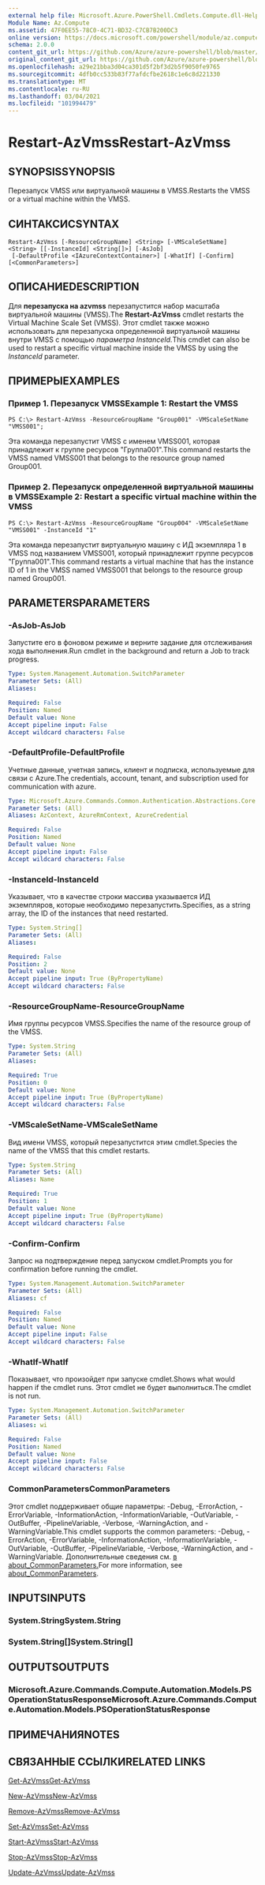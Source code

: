 ```yaml
---
external help file: Microsoft.Azure.PowerShell.Cmdlets.Compute.dll-Help.xml
Module Name: Az.Compute
ms.assetid: 47F0EE55-78C0-4C71-BD32-C7CB7B200DC3
online version: https://docs.microsoft.com/powershell/module/az.compute/restart-azvmss
schema: 2.0.0
content_git_url: https://github.com/Azure/azure-powershell/blob/master/src/Compute/Compute/help/Restart-AzVmss.md
original_content_git_url: https://github.com/Azure/azure-powershell/blob/master/src/Compute/Compute/help/Restart-AzVmss.md
ms.openlocfilehash: a29e21bba3d04ca301d5f2bf3d2b5f9050fe9765
ms.sourcegitcommit: 4dfb0cc533b83f77afdcfbe2618c1e6c8d221330
ms.translationtype: MT
ms.contentlocale: ru-RU
ms.lasthandoff: 03/04/2021
ms.locfileid: "101994479"
---
```

# <span data-ttu-id="f1ea3-101">Restart-AzVmss</span><span class="sxs-lookup"><span data-stu-id="f1ea3-101">Restart-AzVmss</span></span>

## <span data-ttu-id="f1ea3-102">SYNOPSIS</span><span class="sxs-lookup"><span data-stu-id="f1ea3-102">SYNOPSIS</span></span>
<span data-ttu-id="f1ea3-103">Перезапуск VMSS или виртуальной машины в VMSS.</span><span class="sxs-lookup"><span data-stu-id="f1ea3-103">Restarts the VMSS or a virtual machine within the VMSS.</span></span>

## <span data-ttu-id="f1ea3-104">СИНТАКСИС</span><span class="sxs-lookup"><span data-stu-id="f1ea3-104">SYNTAX</span></span>

```
Restart-AzVmss [-ResourceGroupName] <String> [-VMScaleSetName] <String> [[-InstanceId] <String[]>] [-AsJob]
 [-DefaultProfile <IAzureContextContainer>] [-WhatIf] [-Confirm] [<CommonParameters>]
```

## <span data-ttu-id="f1ea3-105">ОПИСАНИЕ</span><span class="sxs-lookup"><span data-stu-id="f1ea3-105">DESCRIPTION</span></span>
<span data-ttu-id="f1ea3-106">Для **перезапуска на azvmss** перезапустится набор масштаба виртуальной машины (VMSS).</span><span class="sxs-lookup"><span data-stu-id="f1ea3-106">The **Restart-AzVmss** cmdlet restarts the Virtual Machine Scale Set (VMSS).</span></span>
<span data-ttu-id="f1ea3-107">Этот cmdlet также можно использовать для перезапуска определенной виртуальной машины внутри VMSS с помощью *параметра InstanceId.*</span><span class="sxs-lookup"><span data-stu-id="f1ea3-107">This cmdlet can also be used to restart a specific virtual machine inside the VMSS by using the *InstanceId* parameter.</span></span>

## <span data-ttu-id="f1ea3-108">ПРИМЕРЫ</span><span class="sxs-lookup"><span data-stu-id="f1ea3-108">EXAMPLES</span></span>

### <span data-ttu-id="f1ea3-109">Пример 1. Перезапуск VMSS</span><span class="sxs-lookup"><span data-stu-id="f1ea3-109">Example 1: Restart the VMSS</span></span>
```
PS C:\> Restart-AzVmss -ResourceGroupName "Group001" -VMScaleSetName "VMSS001";
```

<span data-ttu-id="f1ea3-110">Эта команда перезапустит VMSS с именем VMSS001, которая принадлежит к группе ресурсов "Группа001".</span><span class="sxs-lookup"><span data-stu-id="f1ea3-110">This command restarts the VMSS named VMSS001 that belongs to the resource group named Group001.</span></span>

### <span data-ttu-id="f1ea3-111">Пример 2. Перезапуск определенной виртуальной машины в VMSS</span><span class="sxs-lookup"><span data-stu-id="f1ea3-111">Example 2: Restart a specific virtual machine within the VMSS</span></span>
```
PS C:\> Restart-AzVmss -ResourceGroupName "Group004" -VMScaleSetName "VMSS001" -InstanceId "1"
```

<span data-ttu-id="f1ea3-112">Эта команда перезапустит виртуальную машину с ИД экземпляра 1 в VMSS под названием VMSS001, который принадлежит группе ресурсов "Группа001".</span><span class="sxs-lookup"><span data-stu-id="f1ea3-112">This command restarts a virtual machine that has the instance ID of 1 in the VMSS named VMSS001 that belongs to the resource group named Group001.</span></span>

## <span data-ttu-id="f1ea3-113">PARAMETERS</span><span class="sxs-lookup"><span data-stu-id="f1ea3-113">PARAMETERS</span></span>

### <span data-ttu-id="f1ea3-114">-AsJob</span><span class="sxs-lookup"><span data-stu-id="f1ea3-114">-AsJob</span></span>
<span data-ttu-id="f1ea3-115">Запустите его в фоновом режиме и верните задание для отслеживания хода выполнения.</span><span class="sxs-lookup"><span data-stu-id="f1ea3-115">Run cmdlet in the background and return a Job to track progress.</span></span>

```yaml
Type: System.Management.Automation.SwitchParameter
Parameter Sets: (All)
Aliases:

Required: False
Position: Named
Default value: None
Accept pipeline input: False
Accept wildcard characters: False
```

### <span data-ttu-id="f1ea3-116">-DefaultProfile</span><span class="sxs-lookup"><span data-stu-id="f1ea3-116">-DefaultProfile</span></span>
<span data-ttu-id="f1ea3-117">Учетные данные, учетная запись, клиент и подписка, используемые для связи с Azure.</span><span class="sxs-lookup"><span data-stu-id="f1ea3-117">The credentials, account, tenant, and subscription used for communication with azure.</span></span>

```yaml
Type: Microsoft.Azure.Commands.Common.Authentication.Abstractions.Core.IAzureContextContainer
Parameter Sets: (All)
Aliases: AzContext, AzureRmContext, AzureCredential

Required: False
Position: Named
Default value: None
Accept pipeline input: False
Accept wildcard characters: False
```

### <span data-ttu-id="f1ea3-118">-InstanceId</span><span class="sxs-lookup"><span data-stu-id="f1ea3-118">-InstanceId</span></span>
<span data-ttu-id="f1ea3-119">Указывает, что в качестве строки массива указывается ИД экземпляров, которые необходимо перезапустить.</span><span class="sxs-lookup"><span data-stu-id="f1ea3-119">Specifies, as a string array, the ID of the instances that need restarted.</span></span>

```yaml
Type: System.String[]
Parameter Sets: (All)
Aliases:

Required: False
Position: 2
Default value: None
Accept pipeline input: True (ByPropertyName)
Accept wildcard characters: False
```

### <span data-ttu-id="f1ea3-120">-ResourceGroupName</span><span class="sxs-lookup"><span data-stu-id="f1ea3-120">-ResourceGroupName</span></span>
<span data-ttu-id="f1ea3-121">Имя группы ресурсов VMSS.</span><span class="sxs-lookup"><span data-stu-id="f1ea3-121">Specifies the name of the resource group of the VMSS.</span></span>

```yaml
Type: System.String
Parameter Sets: (All)
Aliases:

Required: True
Position: 0
Default value: None
Accept pipeline input: True (ByPropertyName)
Accept wildcard characters: False
```

### <span data-ttu-id="f1ea3-122">-VMScaleSetName</span><span class="sxs-lookup"><span data-stu-id="f1ea3-122">-VMScaleSetName</span></span>
<span data-ttu-id="f1ea3-123">Вид имени VMSS, который перезапустится этим cmdlet.</span><span class="sxs-lookup"><span data-stu-id="f1ea3-123">Species the name of the VMSS that this cmdlet restarts.</span></span>

```yaml
Type: System.String
Parameter Sets: (All)
Aliases: Name

Required: True
Position: 1
Default value: None
Accept pipeline input: True (ByPropertyName)
Accept wildcard characters: False
```

### <span data-ttu-id="f1ea3-124">-Confirm</span><span class="sxs-lookup"><span data-stu-id="f1ea3-124">-Confirm</span></span>
<span data-ttu-id="f1ea3-125">Запрос на подтверждение перед запуском cmdlet.</span><span class="sxs-lookup"><span data-stu-id="f1ea3-125">Prompts you for confirmation before running the cmdlet.</span></span>

```yaml
Type: System.Management.Automation.SwitchParameter
Parameter Sets: (All)
Aliases: cf

Required: False
Position: Named
Default value: None
Accept pipeline input: False
Accept wildcard characters: False
```

### <span data-ttu-id="f1ea3-126">-WhatIf</span><span class="sxs-lookup"><span data-stu-id="f1ea3-126">-WhatIf</span></span>
<span data-ttu-id="f1ea3-127">Показывает, что произойдет при запуске cmdlet.</span><span class="sxs-lookup"><span data-stu-id="f1ea3-127">Shows what would happen if the cmdlet runs.</span></span> <span data-ttu-id="f1ea3-128">Этот cmdlet не будет выполниться.</span><span class="sxs-lookup"><span data-stu-id="f1ea3-128">The cmdlet is not run.</span></span>

```yaml
Type: System.Management.Automation.SwitchParameter
Parameter Sets: (All)
Aliases: wi

Required: False
Position: Named
Default value: None
Accept pipeline input: False
Accept wildcard characters: False
```

### <span data-ttu-id="f1ea3-129">CommonParameters</span><span class="sxs-lookup"><span data-stu-id="f1ea3-129">CommonParameters</span></span>
<span data-ttu-id="f1ea3-130">Этот cmdlet поддерживает общие параметры: -Debug, -ErrorAction, -ErrorVariable, -InformationAction, -InformationVariable, -OutVariable, -OutBuffer, -PipelineVariable, -Verbose, -WarningAction, and -WarningVariable.</span><span class="sxs-lookup"><span data-stu-id="f1ea3-130">This cmdlet supports the common parameters: -Debug, -ErrorAction, -ErrorVariable, -InformationAction, -InformationVariable, -OutVariable, -OutBuffer, -PipelineVariable, -Verbose, -WarningAction, and -WarningVariable.</span></span> <span data-ttu-id="f1ea3-131">Дополнительные сведения см. [в about_CommonParameters.](http://go.microsoft.com/fwlink/?LinkID=113216)</span><span class="sxs-lookup"><span data-stu-id="f1ea3-131">For more information, see [about_CommonParameters](http://go.microsoft.com/fwlink/?LinkID=113216).</span></span>

## <span data-ttu-id="f1ea3-132">INPUTS</span><span class="sxs-lookup"><span data-stu-id="f1ea3-132">INPUTS</span></span>

### <span data-ttu-id="f1ea3-133">System.String</span><span class="sxs-lookup"><span data-stu-id="f1ea3-133">System.String</span></span>

### <span data-ttu-id="f1ea3-134">System.String[]</span><span class="sxs-lookup"><span data-stu-id="f1ea3-134">System.String[]</span></span>

## <span data-ttu-id="f1ea3-135">OUTPUTS</span><span class="sxs-lookup"><span data-stu-id="f1ea3-135">OUTPUTS</span></span>

### <span data-ttu-id="f1ea3-136">Microsoft.Azure.Commands.Compute.Automation.Models.PSOperationStatusResponse</span><span class="sxs-lookup"><span data-stu-id="f1ea3-136">Microsoft.Azure.Commands.Compute.Automation.Models.PSOperationStatusResponse</span></span>

## <span data-ttu-id="f1ea3-137">ПРИМЕЧАНИЯ</span><span class="sxs-lookup"><span data-stu-id="f1ea3-137">NOTES</span></span>

## <span data-ttu-id="f1ea3-138">СВЯЗАННЫЕ ССЫЛКИ</span><span class="sxs-lookup"><span data-stu-id="f1ea3-138">RELATED LINKS</span></span>

[<span data-ttu-id="f1ea3-139">Get-AzVmss</span><span class="sxs-lookup"><span data-stu-id="f1ea3-139">Get-AzVmss</span></span>](./Get-AzVmss.md)

[<span data-ttu-id="f1ea3-140">New-AzVmss</span><span class="sxs-lookup"><span data-stu-id="f1ea3-140">New-AzVmss</span></span>](./New-AzVmss.md)

[<span data-ttu-id="f1ea3-141">Remove-AzVmss</span><span class="sxs-lookup"><span data-stu-id="f1ea3-141">Remove-AzVmss</span></span>](./Remove-AzVmss.md)

[<span data-ttu-id="f1ea3-142">Set-AzVmss</span><span class="sxs-lookup"><span data-stu-id="f1ea3-142">Set-AzVmss</span></span>](./Set-AzVmss.md)

[<span data-ttu-id="f1ea3-143">Start-AzVmss</span><span class="sxs-lookup"><span data-stu-id="f1ea3-143">Start-AzVmss</span></span>](./Start-AzVmss.md)

[<span data-ttu-id="f1ea3-144">Stop-AzVmss</span><span class="sxs-lookup"><span data-stu-id="f1ea3-144">Stop-AzVmss</span></span>](./Stop-AzVmss.md)

[<span data-ttu-id="f1ea3-145">Update-AzVmss</span><span class="sxs-lookup"><span data-stu-id="f1ea3-145">Update-AzVmss</span></span>](./Update-AzVmss.md)


